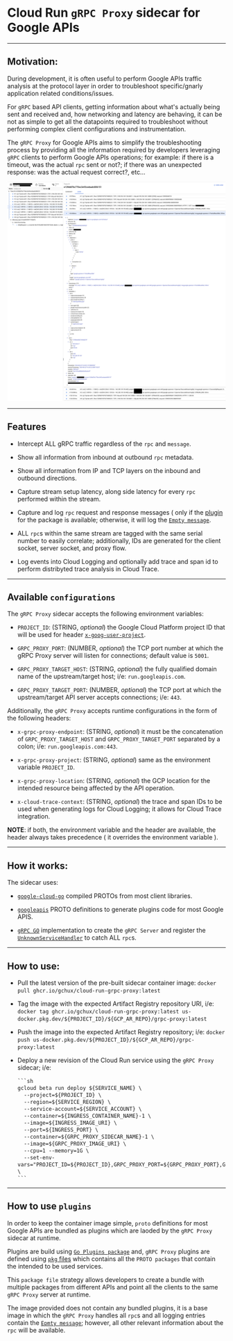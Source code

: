 # Cloud Run `gRPC Proxy` sidecar for Google APIs

---

## Motivation:

During development, it is often useful to perform Google APIs traffic analysis at the protocol layer in order to troubleshoot specific/gnarly application related conditions/issues.

For `gRPC` based API clients, getting information about what's actually being sent and received and, how networking and latency are behaving,
it can be not as simple to get all the datapoints required to troubleshoot without performing complex client configurations and instrumentation.

The `gRPC Proxy` for Google APIs aims to simplify the troubleshooting process by providing all the information required by developers leveraging `gRPC` clients to perform Google APIs operations;
for example: if there is a timeout, was the actual `rpc` sent or not?; if there was an unexpected response: was the actual request correct?, etc...

![alt text](https://github.com/gchux/cloud-run-grpc-proxy/blob/main/img/grpc_proxy.png?raw=true)

---

## Features

- Intercept ALL gRPC traffic regardless of the `rpc` and `message`.

- Show all information from inbound at outbound `rpc` metadata.

- Show all information from IP and TCP layers on the inbound and outbound directions.

- Capture stream setup latency, along side latency for every `rpc` performed within the stream.

- Capture and log `rpc` request and response messages ( only if the [plugin](https://github.com/gchux/cloud-run-grpc-proxy/tree/main/_plugins) for the package is available; otherwise, it will log the [`Empty message`](https://pkg.go.dev/google.golang.org/protobuf/types/known/emptypb).

- ALL `rpc`s within the same stream are tagged with the same serial number to easily correlate; additionally, IDs are generated for the client socket, server socket, and proxy flow.

- Log events into Cloud Logging and optionally add trace and span id to perform distribyted trace analysis in Cloud Trace.

---

## Available `configurations`

The `gRPC Proxy` sidecar accepts the following environment variables:

- `PROJECT_ID`: (STRING, _optional_) the Google Cloud Platform project ID that will be used for header [`x-goog-user-project`](https://cloud.google.com/apis/docs/system-parameters#definitions).

- `GRPC_PROXY_PORT`: (NUMBER, _optional_) the TCP port number at which the gRPC Proxy server will listen for connections; default value is `5001`.

- `GRPC_PROXY_TARGET_HOST`: (STRING, _optional_) the fully qualified domain name of the upstream/target host; i/e: `run.googleapis.com`.

- `GRPC_PROXY_TARGET_PORT`: (NUMBER, _optional_) the TCP port at which the upstream/target API server accepts connections; i/e: `443`.

Additionally, the `gRPC Proxy` accepts runtime configurations in the form of the following headers:

- `x-grpc-proxy-endpoint`: (STRING, _optional_) it must be the concatenation of `GRPC_PROXY_TARGET_HOST` and `GRPC_PROXY_TARGET_PORT` separated by a colon; i/e: `run.googleapis.com:443`.

- `x-grpc-proxy-project`: (STRING, _optional_) same as the environment variable `PROJECT_ID`.

- `x-grpc-proxy-location`: (STRING, _optional_) the GCP location for the intended resource being affected by the API operation.

- `x-cloud-trace-context`: (STRING, _optional_) the trace and span IDs to be used when generating logs for Cloud Logging; it allows for Cloud Trace integration.

**NOTE**: if both, the environment variable and the header are available, the header always takes precedence ( it overrides the environment variable ).

---

## How it works:

The sidecar uses:

- [`google-cloud-go`](https://github.com/googleapis/google-cloud-go) compiled PROTOs from most client libraries.

- [`googleapis`](https://github.com/googleapis/googleapis) PROTO definitions to generate plugins code for most Google APIS.

- [`gRPC GO`](https://pkg.go.dev/google.golang.org/grpc) implementation to create the `gRPC Server` and register the [`UnknownServiceHandler`](https://pkg.go.dev/google.golang.org/grpc#UnknownServiceHandler) to catch ALL `rpc`s.

---

## How to use:

- Pull the latest version of the pre-built sidecar container image: `docker pull ghcr.io/gchux/cloud-run-grpc-proxy:latest`

- Tag the image with the expected Artifact Registry repository URI, i/e: `docker tag ghcr.io/gchux/cloud-run-grpc-proxy:latest us-docker.pkg.dev/${PROJECT_ID}/${GCP_AR_REPO}/grpc-proxy:latest`

- Push the image into the expected Artifact Registry repository; i/e: `docker push us-docker.pkg.dev/${PROJECT_ID}/${GCP_AR_REPO}/grpc-proxy:latest`

- Deploy a new revision of the Cloud Run service using the `gRPC Proxy` sidecar; i/e:

      ```sh
      gcloud beta run deploy ${SERVICE_NAME} \
        --project=${PROJECT_ID} \
        --region=${SERVICE_REGION} \
        --service-account=${SERVICE_ACCOUNT} \
        --container=${INGRESS_CONTAINER_NAME}-1 \
        --image=${INGRESS_IMAGE_URI} \
        --port=${INGRESS_PORT} \
        --container=${GRPC_PROXY_SIDECAR_NAME}-1 \
        --image=${GRPC_PROXY_IMAGE_URI} \
        --cpu=1 --memory=1G \
        --set-env-vars="PROJECT_ID=${PROJECT_ID},GRPC_PROXY_PORT=${GRPC_PROXY_PORT},GRPC_PROXY_TARGET_HOST=${GRPC_PROXY_TARGET_HOST},GRPC_PROXY_TARGET_PORT=${GRPC_PROXY_TARGET_PORT}" \
      ```

---

## How to use `plugins`

In order to keep the container image simple, `proto` definitions for most Google APIs are bundled as plugins which are laoded by the `gRPC Proxy` sidecar at runtime.

Plugins are build using [`Go Plugins package`](https://pkg.go.dev/plugin) and, `gRPC Proxy` plugins are defined using [`pkg` files](https://github.com/gchux/cloud-run-grpc-proxy/tree/main/_plugins_pkg) which contains all the `PROTO packages` that contain the intended to be used services.

This `package file` strategy allows developers to create a bundle with multiple packages from different APIs and point all the clients to the same `gRPC Proxy` server at runtime.

The image provided does not contain any bundled plugins, it is a base image in which the `gRPC Proxy` handles all `rpc`s and all logging entries contain the [`Epmty message`](https://pkg.go.dev/google.golang.org/protobuf/types/known/emptypb); however, all other relevant information about the `rpc` will be available.
